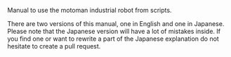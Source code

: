 Manual to use the motoman industrial robot from scripts.

There are two versions of this manual, one in English and one in Japanese. Please note that the Japanese version will have a lot of mistakes inside. If you find one or want to rewrite a part of the Japanese explanation do not hesitate to create a pull request.
